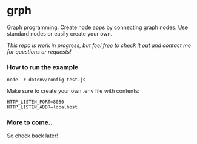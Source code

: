 # grph
Graph programming. Create node apps by connecting graph nodes. Use standard nodes or easily create your own.

_This repo is work in progress, but feel free to check it out and contact me for questions or requests!_

### How to run the example

`node -r dotenv/config test.js`

Make sure to create your own .env file with contents:

```dotenv
HTTP_LISTEN_PORT=8080
HTTP_LISTEN_ADDR=localhost
```

### More to come.. 
So check back later!
